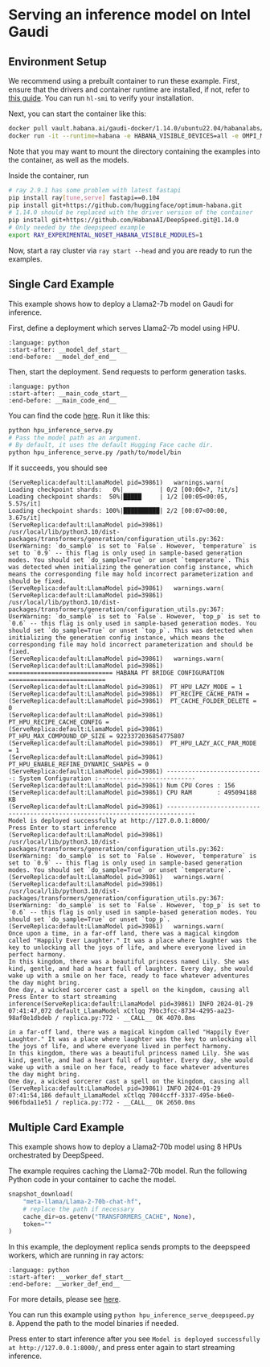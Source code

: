 # Serving an inference model on Intel Gaudi

## Environment Setup
We recommend using a prebuilt container to run these example. First, ensure that the drivers and container runtime
are installed, if not, refer to [this guide](https://docs.habana.ai/en/latest/Installation_Guide/Bare_Metal_Fresh_OS.html?highlight=installer#run-using-containers). You can run `hl-smi` to verify your installation.

Next, you can start the container like this:
```bash
docker pull vault.habana.ai/gaudi-docker/1.14.0/ubuntu22.04/habanalabs/pytorch-installer-2.1.1:latest
docker run -it --runtime=habana -e HABANA_VISIBLE_DEVICES=all -e OMPI_MCA_btl_vader_single_copy_mechanism=none --cap-add=sys_nice --net=host --ipc=host vault.habana.ai/gaudi-docker/1.14.0/ubuntu22.04/habanalabs/pytorch-installer-2.1.1:latest
```

Note that you may want to mount the directory containing the examples into the container, as well as the models.

Inside the container, run
```bash
# ray 2.9.1 has some problem with latest fastapi
pip install ray[tune,serve] fastapi==0.104
pip install git+https://github.com/huggingface/optimum-habana.git
# 1.14.0 should be replaced with the driver version of the container
pip install git+https://github.com/HabanaAI/DeepSpeed.git@1.14.0
# Only needed by the deepspeed example
export RAY_EXPERIMENTAL_NOSET_HABANA_VISIBLE_MODULES=1
```

Now, start a ray cluster via `ray start --head` and you are ready to run the examples.

## Single Card Example

This example shows how to deploy a Llama2-7b model on Gaudi for inference. 

First, define a deployment which serves Llama2-7b model using HPU.

```{literalinclude} ../doc_code/hpu_inference_serve.py
:language: python
:start-after: __model_def_start__
:end-before: __model_def_end__
```

Then, start the deployment. Send requests to perform generation tasks.

```{literalinclude} ../doc_code/hpu_inference_serve.py
:language: python
:start-after: __main_code_start__
:end-before: __main_code_end__
```

You can find the code [here](/doc/source/serve/doc_code/hpu_inference_serve.py). Run it like this:
```bash
python hpu_inference_serve.py
# Pass the model path as an argument.
# By default, it uses the default Hugging Face cache dir.
python hpu_inference_serve.py /path/to/model/bin
```

If it succeeds, you should see 

```text
(ServeReplica:default:LlamaModel pid=39861)   warnings.warn(
Loading checkpoint shards:   0%|          | 0/2 [00:00<?, ?it/s]
Loading checkpoint shards:  50%|█████     | 1/2 [00:05<00:05,  5.57s/it]
Loading checkpoint shards: 100%|██████████| 2/2 [00:07<00:00,  3.67s/it]
(ServeReplica:default:LlamaModel pid=39861) /usr/local/lib/python3.10/dist-packages/transformers/generation/configuration_utils.py:362: UserWarning: `do_sample` is set to `False`. However, `temperature` is set to `0.9` -- this flag is only used in sample-based generation modes. You should set `do_sample=True` or unset `temperature`. This was detected when initializing the generation config instance, which means the corresponding file may hold incorrect parameterization and should be fixed.
(ServeReplica:default:LlamaModel pid=39861)   warnings.warn(
(ServeReplica:default:LlamaModel pid=39861) /usr/local/lib/python3.10/dist-packages/transformers/generation/configuration_utils.py:367: UserWarning: `do_sample` is set to `False`. However, `top_p` is set to `0.6` -- this flag is only used in sample-based generation modes. You should set `do_sample=True` or unset `top_p`. This was detected when initializing the generation config instance, which means the corresponding file may hold incorrect parameterization and should be fixed.
(ServeReplica:default:LlamaModel pid=39861)   warnings.warn(
(ServeReplica:default:LlamaModel pid=39861) ============================= HABANA PT BRIDGE CONFIGURATION =========================== 
(ServeReplica:default:LlamaModel pid=39861)  PT_HPU_LAZY_MODE = 1
(ServeReplica:default:LlamaModel pid=39861)  PT_RECIPE_CACHE_PATH = 
(ServeReplica:default:LlamaModel pid=39861)  PT_CACHE_FOLDER_DELETE = 0
(ServeReplica:default:LlamaModel pid=39861)  PT_HPU_RECIPE_CACHE_CONFIG = 
(ServeReplica:default:LlamaModel pid=39861)  PT_HPU_MAX_COMPOUND_OP_SIZE = 9223372036854775807
(ServeReplica:default:LlamaModel pid=39861)  PT_HPU_LAZY_ACC_PAR_MODE = 1
(ServeReplica:default:LlamaModel pid=39861)  PT_HPU_ENABLE_REFINE_DYNAMIC_SHAPES = 0
(ServeReplica:default:LlamaModel pid=39861) ---------------------------: System Configuration :---------------------------
(ServeReplica:default:LlamaModel pid=39861) Num CPU Cores : 156
(ServeReplica:default:LlamaModel pid=39861) CPU RAM       : 495094188 KB
(ServeReplica:default:LlamaModel pid=39861) ------------------------------------------------------------------------------
Model is deployed successfully at http://127.0.0.1:8000/
Press Enter to start inference
(ServeReplica:default:LlamaModel pid=39861) /usr/local/lib/python3.10/dist-packages/transformers/generation/configuration_utils.py:362: UserWarning: `do_sample` is set to `False`. However, `temperature` is set to `0.9` -- this flag is only used in sample-based generation modes. You should set `do_sample=True` or unset `temperature`.
(ServeReplica:default:LlamaModel pid=39861)   warnings.warn(
(ServeReplica:default:LlamaModel pid=39861) /usr/local/lib/python3.10/dist-packages/transformers/generation/configuration_utils.py:367: UserWarning: `do_sample` is set to `False`. However, `top_p` is set to `0.6` -- this flag is only used in sample-based generation modes. You should set `do_sample=True` or unset `top_p`.
(ServeReplica:default:LlamaModel pid=39861)   warnings.warn(
Once upon a time, in a far-off land, there was a magical kingdom called "Happily Ever Laughter." It was a place where laughter was the key to unlocking all the joys of life, and where everyone lived in perfect harmony.
In this kingdom, there was a beautiful princess named Lily. She was kind, gentle, and had a heart full of laughter. Every day, she would wake up with a smile on her face, ready to face whatever adventures the day might bring.
One day, a wicked sorcerer cast a spell on the kingdom, causing all
Press Enter to start streaming inference(ServeReplica:default:LlamaModel pid=39861) INFO 2024-01-29 07:41:47,072 default_LlamaModel xCtlqq 79bc3fcc-8734-4295-aa23-98af8e1dbdeb / replica.py:772 - __CALL__ OK 4070.8ms

in a far-off land, there was a magical kingdom called "Happily Ever Laughter." It was a place where laughter was the key to unlocking all the joys of life, and where everyone lived in perfect harmony.
In this kingdom, there was a beautiful princess named Lily. She was kind, gentle, and had a heart full of laughter. Every day, she would wake up with a smile on her face, ready to face whatever adventures the day might bring.
One day, a wicked sorcerer cast a spell on the kingdom, causing all
(ServeReplica:default:LlamaModel pid=39861) INFO 2024-01-29 07:41:54,186 default_LlamaModel xCtlqq 7004ccff-3337-495e-b6e0-906fbda11e51 / replica.py:772 - __CALL__ OK 2650.0ms
```

## Multiple Card Example

This example shows how to deploy a Llama2-70b model using 8 HPUs orchestrated by DeepSpeed. 

The example requires caching the Llama2-70b model. Run the following Python code in your container to cache the model.

```python
snapshot_download(
    "meta-llama/Llama-2-70b-chat-hf",
    # replace the path if necessary
    cache_dir=os.getenv("TRANSFORMERS_CACHE", None),
    token=""
)
```

In this example, the deployment replica sends prompts to the deepspeed workers, which are running in ray actors:

```{literalinclude} ../doc_code/hpu_inference_serve_deepspeed.py
:language: python
:start-after: __worker_def_start__
:end-before: __worker_def_end__
```

For more details, please see [here](/doc/source/serve/doc_code/hpu_inference_serve_deepspeed.py).

You can run this example using `python hpu_inference_serve_deepspeed.py 8`. Append the path to the model binaries if needed.

Press enter to start inference after you see `Model is deployed successfully at http://127.0.0.1:8000/`, and press enter again to start streaming inference.
